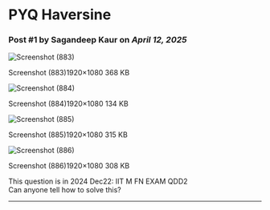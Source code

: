 # PYQ Haversine

### Post #1 by **Sagandeep Kaur** on *April 12, 2025*
![Screenshot (883)](https://europe1.discourse-cdn.com/flex013/uploads/iitm/optimized/3X/e/c/ec056436956f57e59ec82e28ba057bcac702e5b9_2_690x388.png)

Screenshot (883)1920×1080 368 KB

  

![Screenshot (884)](https://europe1.discourse-cdn.com/flex013/uploads/iitm/optimized/3X/b/b/bbcfe87fc66baeed2b84b5fa886be843839c8f04_2_690x388.jpeg)

Screenshot (884)1920×1080 134 KB

  

![Screenshot (885)](https://europe1.discourse-cdn.com/flex013/uploads/iitm/optimized/3X/1/2/12e0850750ac2455a741c15bc7af8afb42e74fb8_2_690x388.png)

Screenshot (885)1920×1080 315 KB

  

![Screenshot (886)](https://europe1.discourse-cdn.com/flex013/uploads/iitm/optimized/3X/d/b/dbc48b38657ebbba8ddaf78f346cba73b1d9b032_2_690x388.png)

Screenshot (886)1920×1080 308 KB

This question is in 2024 Dec22: IIT M FN EXAM QDD2  
Can anyone tell how to solve this?

---
